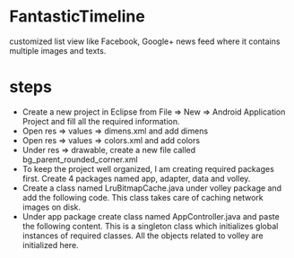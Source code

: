 # FantasticTimeline
customized list view like Facebook, Google+ news feed where it contains multiple images and texts.

# steps
- Create a new project in Eclipse from File ⇒ New ⇒ Android Application Project and fill all the required information.
- Open res ⇒ values ⇒ dimens.xml and add dimens
- Open res ⇒ values ⇒ colors.xml and add colors
- Under res ⇒ drawable, create a new file called bg_parent_rounded_corner.xml 
- To keep the project well organized, I am creating required packages first. Create 4 packages named app, adapter, data and volley. 
- Create a class named LruBitmapCache.java under volley package and add the following code. This class takes care of caching network images on disk.
- Under app package create class named AppController.java and paste the following content. This is a singleton class which initializes global instances of required classes. All the objects related to volley are initialized here.
